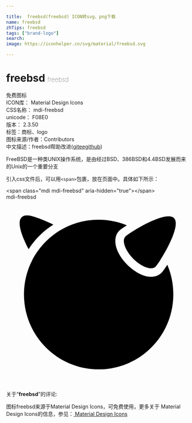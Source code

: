 ```yaml
---

title:  freebsd(freebsd) ICON转svg、png下载
name: freebsd
zhTips: freebsd
tags: ["brand-logo"]
search: 
image: https://iconhelper.cn/svg/material/freebsd.svg

---
```


# freebsd  <small style="font-size: 60%;font-weight: 100">freebsd</small>


<div class="detail-page">
<p>
<span><span class="badge-success badge">免费图标</span> </span>
<br/>
<span>
ICON库：
<span class="badge-secondary badge">Material Design Icons</span> 
</span>
<br/>
<span>
CSS名称：
<span class="badge-secondary badge">mdi-freebsd</span> 
</span>
<br/>
<span>
unicode：
<span class="badge-secondary badge">F08E0</span> 
<copy-btn content='F08E0' btn-title=""></copy-btn>
<copy-btn :content='String.fromCodePoint(parseInt("F08E0", 16))' btn-title="复制U"></copy-btn>
</span>
<br/>
<span>
版本：
<span class="badge-secondary badge">2.3.50</span> 
</span><br/><span>标签：<span class="badge-light badge"><router-link to="/tags/brand-logo.html">商标、logo</router-link></span></span>
<br/>
<span>图标来源/作者：<span class="badge-light badge">Contributors</span></span> 
<br/>
<span class="zh-detail">中文描述：<span class="badge-primary badge">freebsd</span><span class="help-link"><span>帮助改进</span>(<a href="https://gitee.com/liuwave/icon-helper/edit/master/json/material/freebsd.json" target="_blank" rel="noopener noreferrer">gitee</a><a href="https://github.com/liuwave/icon-helper/edit/master/json/material/freebsd.json" target="_blank" rel="noopener noreferrer">github</a></span>)</span><br/>
</p>
</div><div class="description description alert alert-light">FreeBSD是一种类UNIX操作系统，是由经过BSD、386BSD和4.4BSD发展而来的Unix的一个重要分支</div>
<div class="alert alert-dark">
  <i class="mdi mdi-freebsd mdi-48px"></i>
  <i class="mdi mdi-freebsd mdi-36px"></i>
  <i class="mdi mdi-freebsd mdi-24px"></i>
  <i class="mdi mdi-freebsd mdi-18px"></i>
</div>
<div>
  <p>引入css文件后，可以用<code>&lt;span&gt;</code>包裹，放在页面中。具体如下所示：    
  </p>
  <div class="alert alert-primary" style="font-size: 14px">
    &lt;span class="mdi mdi-freebsd" aria-hidden="true"&gt;&lt;/span&gt;
    <copy-btn content='<span class="mdi mdi-freebsd" aria-hidden="true"></span>'></copy-btn>
  </div>
  <div class="alert alert-secondary">
    <i class="mdi mdi-freebsd"
    style="font-size: 24px"
    aria-hidden="true"></i> mdi-freebsd
    <copy-btn content="mdi-freebsd" btn-title="复制图标名称"></copy-btn>
  </div>
</div>
<div id="svg" class="svg-wrap">
<svg xmlns="http://www.w3.org/2000/svg" viewBox="0 0 24 24"><path d="M2.69,2C3.54,1.95 6.08,3.16 6.13,3.19C4.84,4 3.74,5.09 2.91,6.38C2.09,4.81 1.34,2.91 2,2.25C2.17,2.08 2.4,2 2.69,2M20.84,2.13C21.25,2.08 21.58,2.14 21.78,2.34C22.85,3.42 19.88,8.15 19.38,8.66C18.87,9.16 17.57,8.7 16.5,7.63C15.43,6.55 14.97,5.26 15.47,4.75C15.88,4.34 19.09,2.3 20.84,2.13M12,2.56C13.29,2.56 14.53,2.82 15.66,3.28C15.17,3.6 14.81,3.85 14.69,3.97C13.7,4.96 14.14,6.83 15.72,8.41C16.7,9.38 17.84,9.97 18.78,9.97C19.46,9.97 19.92,9.68 20.16,9.44C20.33,9.27 20.6,8.88 20.91,8.41C21.42,9.59 21.69,10.88 21.69,12.25C21.69,17.61 17.36,21.97 12,21.97C6.64,21.97 2.31,17.61 2.31,12.25C2.31,6.89 6.64,2.56 12,2.56Z" /></svg>
</div>
<detail full-name='mdi-freebsd'></detail>
<div class="icon-detail__container">
<p>关于“<b>freebsd</b>”的评论:</p>
</div>
<Vssue title="关于“freebsd”的评论" />    
<div><p>图标freebsd来源于Material Design Icons，可免费使用，更多关于 Material Design Icons的信息，参见：<a target="_blank" href="https://iconhelper.cn/material.html"> Material Design Icons</a>
</p></div>
